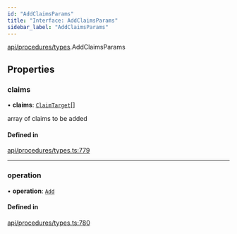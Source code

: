```yaml
---
id: "AddClaimsParams"
title: "Interface: AddClaimsParams"
sidebar_label: "AddClaimsParams"
---
```


[api/procedures/types](../../../../../modules/API/Procedures/Types/Types.md).AddClaimsParams

## Properties

### claims

• **claims**: [`ClaimTarget`](../../../Entities/Types/ClaimTarget/ClaimTarget.md)[]

array of claims to be added

#### Defined in

[api/procedures/types.ts:779](https://github.com/PolymeshAssociation/polymesh-sdk/blob/88db4a911/src/api/procedures/types.ts#L779)

___

### operation

• **operation**: [`Add`](../../../../../enums/API/Procedures/Types/ClaimOperation/ClaimOperation.md#add)

#### Defined in

[api/procedures/types.ts:780](https://github.com/PolymeshAssociation/polymesh-sdk/blob/88db4a911/src/api/procedures/types.ts#L780)
